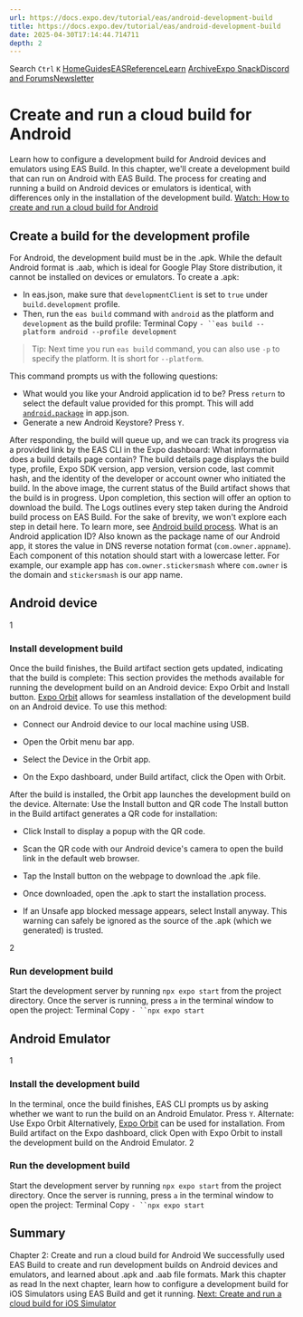 ```yaml
---
url: https://docs.expo.dev/tutorial/eas/android-development-build
title: https://docs.expo.dev/tutorial/eas/android-development-build
date: 2025-04-30T17:14:44.714711
depth: 2
---
```


Search
`Ctrl` `K`
[Home](https://docs.expo.dev/)[Guides](https://docs.expo.dev/guides/overview)[EAS](https://docs.expo.dev/eas)[Reference](https://docs.expo.dev/versions/latest)[Learn](https://docs.expo.dev/tutorial/overview)
[Archive](https://docs.expo.dev/archive)[Expo Snack](https://snack.expo.dev)[Discord and Forums](https://chat.expo.dev)[Newsletter](https://expo.dev/mailing-list/signup)
# Create and run a cloud build for Android
Learn how to configure a development build for Android devices and emulators using EAS Build.
In this chapter, we'll create a development build that can run on Android with EAS Build.
The process for creating and running a build on Android devices or emulators is identical, with differences only in the installation of the development build.
[Watch: How to create and run a cloud build for Android](https://www.youtube.com/watch?v=D612BUtvvl8)
## Create a build for the development profile
For Android, the development build must be in the .apk. While the default Android format is .aab, which is ideal for Google Play Store distribution, it cannot be installed on devices or emulators.
To create a .apk:
  * In eas.json, make sure that `developmentClient` is set to `true` under `build.development` profile.
  * Then, run the `eas build` command with `android` as the platform and `development` as the build profile:
Terminal
Copy
`- ``eas build --platform android --profile development`
> Tip: Next time you run `eas build` command, you can also use `-p` to specify the platform. It is short for `--platform`.


This command prompts us with the following questions:
  * What would you like your Android application id to be? Press `return` to select the default value provided for this prompt. This will add [`android.package`](https://docs.expo.dev/versions/latest/config/app#package) in app.json.
  * Generate a new Android Keystore? Press `Y`.


After responding, the build will queue up, and we can track its progress via a provided link by the EAS CLI in the Expo dashboard:
What information does a build details page contain?
The build details page displays the build type, profile, Expo SDK version, app version, version code, last commit hash, and the identity of the developer or account owner who initiated the build.
In the above image, the current status of the Build artifact shows that the build is in progress. Upon completion, this section will offer an option to download the build. The Logs outlines every step taken during the Android build process on EAS Build. For the sake of brevity, we won't explore each step in detail here. To learn more, see [Android build process](https://docs.expo.dev/build-reference/android-builds).
What is an Android application ID?
Also known as the package name of our Android app, it stores the value in DNS reverse notation format (`com.owner.appname`). Each component of this notation should start with a lowercase letter.
For example, our example app has `com.owner.stickersmash` where `com.owner` is the domain and `stickersmash` is our app name.
## Android device
1
### Install development build
Once the build finishes, the Build artifact section gets updated, indicating that the build is complete:
This section provides the methods available for running the development build on an Android device: Expo Orbit and Install button.
[Expo Orbit](https://expo.dev/orbit) allows for seamless installation of the development build on an Android device. To use this method:
  * Connect our Android device to our local machine using USB.
  * Open the Orbit menu bar app.
  * Select the Device in the Orbit app.


  * On the Expo dashboard, under Build artifact, click the Open with Orbit.


After the build is installed, the Orbit app launches the development build on the device.
Alternate: Use the Install button and QR code
The Install button in the Build artifact generates a QR code for installation:
  * Click Install to display a popup with the QR code.


  * Scan the QR code with our Android device's camera to open the build link in the default web browser.
  * Tap the Install button on the webpage to download the .apk file.
  * Once downloaded, open the .apk to start the installation process.
  * If an Unsafe app blocked message appears, select Install anyway. This warning can safely be ignored as the source of the .apk (which we generated) is trusted.


2
### Run development build
Start the development server by running `npx expo start` from the project directory. Once the server is running, press `a` in the terminal window to open the project:
Terminal
Copy
`- ``npx expo start`
## Android Emulator
1
### Install the development build
In the terminal, once the build finishes, EAS CLI prompts us by asking whether we want to run the build on an Android Emulator. Press `Y`.
Alternate: Use Expo Orbit
Alternatively, [Expo Orbit](https://docs.expo.dev/build/orbit) can be used for installation. From Build artifact on the Expo dashboard, click Open with Expo Orbit to install the development build on the Android Emulator.
2
### Run the development build
Start the development server by running `npx expo start` from the project directory. Once the server is running, press `a` in the terminal window to open the project:
Terminal
Copy
`- ``npx expo start`
## Summary
Chapter 2: Create and run a cloud build for Android
We successfully used EAS Build to create and run development builds on Android devices and emulators, and learned about .apk and .aab file formats.
Mark this chapter as read
In the next chapter, learn how to configure a development build for iOS Simulators using EAS Build and get it running.
[Next: Create and run a cloud build for iOS Simulator](https://docs.expo.dev/tutorial/eas/ios-development-build-for-simulators)

